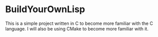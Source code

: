 # BuildYourOwnLisp

This is a simple project written in C to become more familiar with the C language. 
I will also be using CMake to become more familiar with it.
